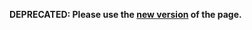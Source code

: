 **DEPRECATED: Please use the [new version](https://code.google.com/p/syzygy/wiki/PdbFileFormat) of the page.**